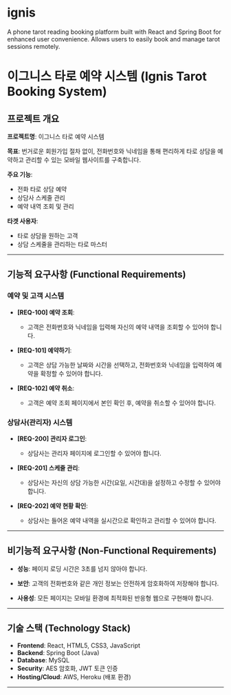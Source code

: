 # ignis
A phone tarot reading booking platform built with React and Spring Boot for enhanced user convenience. Allows users to easily book and manage tarot sessions remotely.


# 이그니스 타로 예약 시스템 (Ignis Tarot Booking System)

## 프로젝트 개요

**프로젝트명**: 이그니스 타로 예약 시스템

**목표**: 번거로운 회원가입 절차 없이, 전화번호와 닉네임을 통해 편리하게 타로 상담을 예약하고 관리할 수 있는 모바일 웹사이트를 구축합니다.

**주요 기능**:
- 전화 타로 상담 예약
- 상담사 스케줄 관리
- 예약 내역 조회 및 관리

**타겟 사용자**:
- 타로 상담을 원하는 고객
- 상담 스케줄을 관리하는 타로 마스터

---

## 기능적 요구사항 (Functional Requirements)

### 예약 및 고객 시스템

- **[REQ-100] 예약 조회**: 
  - 고객은 전화번호와 닉네임을 입력해 자신의 예약 내역을 조회할 수 있어야 합니다.
  
- **[REQ-101] 예약하기**:
  - 고객은 상담 가능한 날짜와 시간을 선택하고, 전화번호와 닉네임을 입력하여 예약을 확정할 수 있어야 합니다.

- **[REQ-102] 예약 취소**:
  - 고객은 예약 조회 페이지에서 본인 확인 후, 예약을 취소할 수 있어야 합니다.

### 상담사(관리자) 시스템

- **[REQ-200] 관리자 로그인**:
  - 상담사는 관리자 페이지에 로그인할 수 있어야 합니다.

- **[REQ-201] 스케줄 관리**:
  - 상담사는 자신의 상담 가능한 시간(요일, 시간대)을 설정하고 수정할 수 있어야 합니다.

- **[REQ-202] 예약 현황 확인**:
  - 상담사는 들어온 예약 내역을 실시간으로 확인하고 관리할 수 있어야 합니다.

---

## 비기능적 요구사항 (Non-Functional Requirements)

- **성능**: 페이지 로딩 시간은 3초를 넘지 않아야 합니다.
  
- **보안**: 고객의 전화번호와 같은 개인 정보는 안전하게 암호화하여 저장해야 합니다.
  
- **사용성**: 모든 페이지는 모바일 환경에 최적화된 반응형 웹으로 구현해야 합니다.

---

## 기술 스택 (Technology Stack)

- **Frontend**: React, HTML5, CSS3, JavaScript
- **Backend**: Spring Boot (Java)
- **Database**: MySQL
- **Security**: AES 암호화, JWT 토큰 인증
- **Hosting/Cloud**: AWS, Heroku (배포 환경)

---

